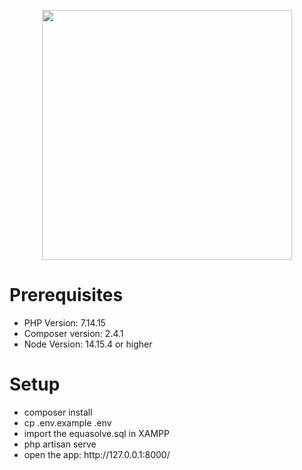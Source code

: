 <p align="center"><a href="https://laravel.com" target="_blank"><img src="https://raw.githubusercontent.com/laravel/art/master/logo-lockup/5%20SVG/2%20CMYK/1%20Full%20Color/laravel-logolockup-cmyk-red.svg" width="400"></a></p>

<h1>Prerequisites</h1>
<ul>
<li>PHP Version: 7.14.15</li>
<li>Composer version: 2.4.1</li>
<li>Node Version: 14.15.4 or higher</li>
</ul>

<h1>Setup</h1>
<ul>
<li>composer install</li>
<li>cp .env.example .env</li>
<li>import the equasolve.sql in XAMPP</li>
<li>php artisan serve</li>
<li>open the app: http://127.0.0.1:8000/</li>
</ul>

